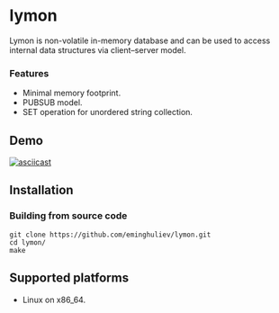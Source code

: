 # lymon
Lymon is non-volatile in-memory database and can be used to access internal data structures via client–server model.

### Features
* Minimal memory footprint.
* PUBSUB model.
* SET operation for unordered string collection.


## Demo
[![asciicast](https://asciinema.org/a/402547.svg)](https://asciinema.org/a/402547)

## Installation
### Building from source code
```
git clone https://github.com/eminghuliev/lymon.git
cd lymon/
make
```
## Supported platforms
* Linux on x86_64.
